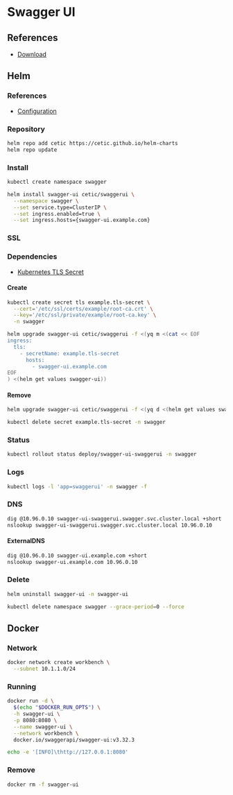 # Swagger UI

<!--
https://www.linkedin.com/learning/building-apis-with-swagger-and-the-openapi-specification/open-source-tools
-->

## References

- [Download](https://swagger.io/tools/swagger-ui/download/)

## Helm

### References

- [Configuration](https://github.com/cetic/helm-swagger-ui#configuration)

### Repository

```sh
helm repo add cetic https://cetic.github.io/helm-charts
helm repo update
```

### Install

```sh
kubectl create namespace swagger
```

```sh
helm install swagger-ui cetic/swaggerui \
  --namespace swagger \
  --set service.type=ClusterIP \
  --set ingress.enabled=true \
  --set ingress.hosts={swagger-ui.example.com}
```

### SSL

### Dependencies

- [Kubernetes TLS Secret](/k8s-tls-secret.md)

#### Create

```sh
kubectl create secret tls example.tls-secret \
  --cert='/etc/ssl/certs/example/root-ca.crt' \
  --key='/etc/ssl/private/example/root-ca.key' \
  -n swagger
```

```sh
helm upgrade swagger-ui cetic/swaggerui -f <(yq m <(cat << EOF
ingress:
  tls:
    - secretName: example.tls-secret
      hosts:
        - swagger-ui.example.com
EOF
) <(helm get values swagger-ui))
```

#### Remove

```sh
helm upgrade swagger-ui cetic/swaggerui -f <(yq d <(helm get values swagger-ui) ingress.tls)

kubectl delete secret example.tls-secret -n swagger
```

### Status

```sh
kubectl rollout status deploy/swagger-ui-swaggerui -n swagger
```

### Logs

```sh
kubectl logs -l 'app=swaggerui' -n swagger -f
```

### DNS

```sh
dig @10.96.0.10 swagger-ui-swaggerui.swagger.svc.cluster.local +short
nslookup swagger-ui-swaggerui.swagger.svc.cluster.local 10.96.0.10
```

#### ExternalDNS

```sh
dig @10.96.0.10 swagger-ui.example.com +short
nslookup swagger-ui.example.com 10.96.0.10
```

### Delete

```sh
helm uninstall swagger-ui -n swagger-ui

kubectl delete namespace swagger --grace-period=0 --force
```

## Docker

### Network

```sh
docker network create workbench \
  --subnet 10.1.1.0/24
```

### Running

```sh
docker run -d \
  $(echo "$DOCKER_RUN_OPTS") \
  -h swagger-ui \
  -p 8080:8080 \
  --name swagger-ui \
  --network workbench \
  docker.io/swaggerapi/swagger-ui:v3.32.3
```

```sh
echo -e '[INFO]\thttp://127.0.0.1:8080'
```

### Remove

```sh
docker rm -f swagger-ui
```
